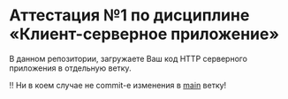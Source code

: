 # Аттестация №1 по дисциплине «Клиент-серверное приложение»
В данном репозитории, загружаете Ваш код HTTP серверного приложения в отдельную ветку.

!! Ни в коем случае не commit-е изменения в [main](https://github.com/FCIM-ACS/Attestation-1/tree/main) ветку!
